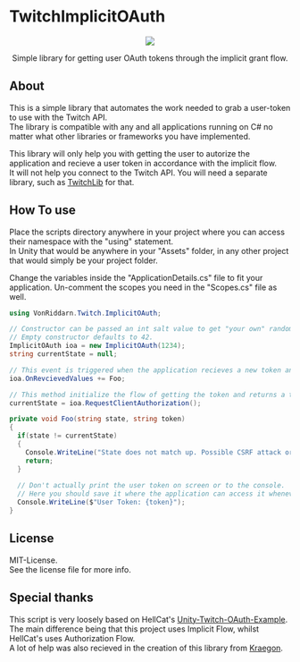 # TwitchImplicitOAuth

<p align="center">
  <img src="https://i.imgur.com/8IqzYgF.png"/>
</p>
<p align="center">Simple library for getting user OAuth tokens through the implicit grant flow.</p>

## About

This is a simple  library that automates the work needed to grab a user-token to use with the Twitch API.<br/>
The library is compatible with any and all applications running on C# no matter what other libraries or frameworks you have implemented.

This library will only help you with getting the user to autorize the application and recieve a user token in accordance with the implicit flow.<br/>
It will not help you connect to the Twitch API. You will need a separate library, such as [TwitchLib](https://github.com/TwitchLib/TwitchLib) for that.

## How To use

Place the scripts directory anywhere in your project where you can access their namespace with the "using" statement.<br/>
In Unity that would be anywhere in your "Assets" folder, in any other project that would simply be your project folder.

Change the variables inside the "ApplicationDetails.cs" file to fit your application.
Un-comment the scopes you need in the "Scopes.cs" file as well.
```C#
using VonRiddarn.Twitch.ImplicitOAuth;

// Constructor can be passed an int salt value to get "your own" random randomness.
// Empty constructor defaults to 42.
ImplicitOAuth ioa = new ImplicitOAuth(1234);
string currentState = null;

// This event is triggered when the application recieves a new token and state from the "RequestClientAuthorization" method.
ioa.OnRevcievedValues += Foo;

// This method initialize the flow of getting the token and returns a temporary random state that we will use to check authenticity.
currentState = ioa.RequestClientAuthorization();

private void Foo(string state, string token)
{
  if(state != currentState)
  {
    Console.WriteLine("State does not match up. Possible CSRF attack or other error.");
    return;
  }
  
  // Don't actually print the user token on screen or to the console.
  // Here you should save it where the application can access it whenever it wants to, such as in appdata.
  Console.WriteLine($"User Token: {token}");
}
```

## License

MIT-License.<br/>
See the license file for more info.

## Special thanks

This script is very loosely based on HellCat's [Unity-Twitch-OAuth-Example](https://github.com/TheHellcat/Unity-Twitch-OAuth-Example).<br/>
The main difference being that this project uses Implicit Flow, whilst HellCat's uses Authorization Flow.<br/>
A lot of help was also recieved in the creation of this library from [Kraegon](https://github.com/Kraegon/TwitchOauthTest).
